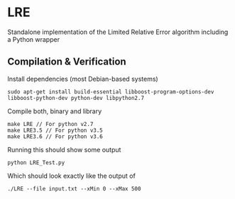 # LRE
Standalone implementation of the Limited Relative Error algorithm including a Python wrapper

## Compilation & Verification

Install dependencies (most Debian-based systems)

    sudo apt-get install build-essential libboost-program-options-dev libboost-python-dev python-dev libpython2.7

Compile both, binary and library

    make LRE // For python v2.7
    make LRE3.5 // For python v3.5
    make LRE3.6 // For python v3.6

Running this should show some output

    python LRE_Test.py

Which should look exactly like the output of

    ./LRE --file input.txt --xMin 0 --xMax 500
